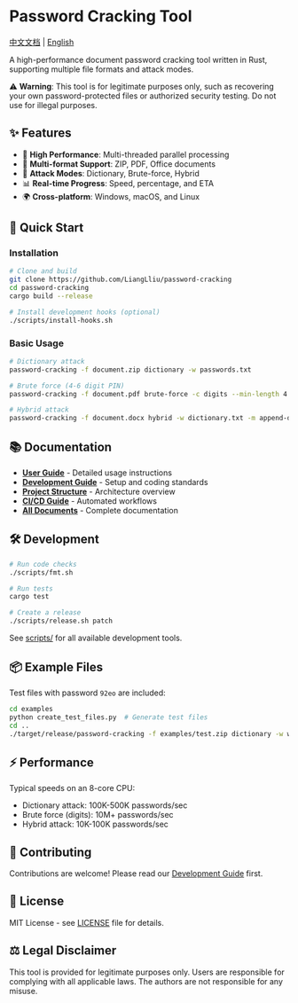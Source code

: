 # Password Cracking Tool

[中文文档](./README_CN.md) | [English](./README.md)

A high-performance document password cracking tool written in Rust, supporting multiple file formats and attack modes.

⚠️ **Warning**: This tool is for legitimate purposes only, such as recovering your own password-protected files or authorized security testing. Do not use for illegal purposes.

## ✨ Features

- 🚀 **High Performance**: Multi-threaded parallel processing
- 📄 **Multi-format Support**: ZIP, PDF, Office documents
- 🔧 **Attack Modes**: Dictionary, Brute-force, Hybrid
- 📊 **Real-time Progress**: Speed, percentage, and ETA
- 🌍 **Cross-platform**: Windows, macOS, and Linux

## 🚀 Quick Start

### Installation

```bash
# Clone and build
git clone https://github.com/LiangLliu/password-cracking
cd password-cracking
cargo build --release

# Install development hooks (optional)
./scripts/install-hooks.sh
```

### Basic Usage

```bash
# Dictionary attack
password-cracking -f document.zip dictionary -w passwords.txt

# Brute force (4-6 digit PIN)
password-cracking -f document.pdf brute-force -c digits --min-length 4 --max-length 6

# Hybrid attack
password-cracking -f document.docx hybrid -w dictionary.txt -m append-digits
```

## 📚 Documentation

- **[User Guide](docs/USER_GUIDE.md)** - Detailed usage instructions
- **[Development Guide](docs/DEVELOPMENT.md)** - Setup and coding standards
- **[Project Structure](docs/PROJECT_STRUCTURE.md)** - Architecture overview
- **[CI/CD Guide](docs/CI-CD.md)** - Automated workflows
- **[All Documents](docs/)** - Complete documentation

## 🛠 Development

```bash
# Run code checks
./scripts/fmt.sh

# Run tests
cargo test

# Create a release
./scripts/release.sh patch
```

See [scripts/](scripts/) for all available development tools.

## 📦 Example Files

Test files with password `92eo` are included:

```bash
cd examples
python create_test_files.py  # Generate test files
cd ..
./target/release/password-cracking -f examples/test.zip dictionary -w wordlists/common-passwords.txt
```

## ⚡ Performance

Typical speeds on an 8-core CPU:
- Dictionary attack: 100K-500K passwords/sec
- Brute force (digits): 10M+ passwords/sec
- Hybrid attack: 10K-100K passwords/sec

## 🤝 Contributing

Contributions are welcome! Please read our [Development Guide](docs/DEVELOPMENT.md) first.

## 📄 License

MIT License - see [LICENSE](LICENSE) file for details.

## ⚖️ Legal Disclaimer

This tool is provided for legitimate purposes only. Users are responsible for complying with all applicable laws. The authors are not responsible for any misuse.